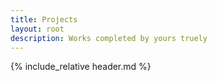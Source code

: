 ```yaml
---
title: Projects
layout: root
description: Works completed by yours truely
---
```


{% include_relative header.md %}


